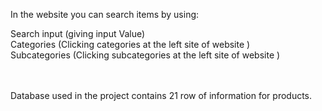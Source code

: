 In the website you can search items by using: 
<br>

Search input (giving input Value)<br>
Categories (Clicking categories at the left site of website )<br>
Subcategories (Clicking subcategories at the left site of website )
<br>
<br>
<br>




Database used in the project contains 21 row of information for products.
